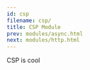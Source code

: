 ```yaml
---
id: csp
filename: csp/
title: CSP Module
prev: modules/async.html
next: modules/http.html
---
```

CSP is cool